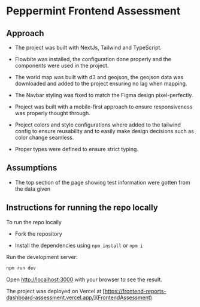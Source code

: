 # Peppermint Frontend Assessment

## Approach

- The project was built with NextJs, Tailwind and TypeScript.

- Flowbite was installed, the configuration done properly and the components were used in the project.

- The world map was built with d3 and geojson, the geojson data was downloaded and added to the project ensuring no lag when mapping.

- The Navbar styling was fixed to match the Figma design pixel-perfectly.

- Project was built with a mobile-first approach to ensure responsiveness was properly thought through.

- Project colors and style configurations where added to the tailwind config to ensure reusability and to easily make design decisions such as color change seamless.

- Proper types were defined to ensure strict typing.

## Assumptions

- The top section of the page showing test information were gotten from the data given

## Instructions for running the repo locally  

To run the repo locally

- Fork the repository

- Install the dependencies using `npm install` or `npm i`

Run the development server:

```bash
npm run dev
```

Open [http://localhost:3000](http://localhost:3000) with your browser to see the result.

The project was deployed on Vercel at [https://frontend-reports-dashboard-assessment.vercel.app/](FrontendAssessment)
